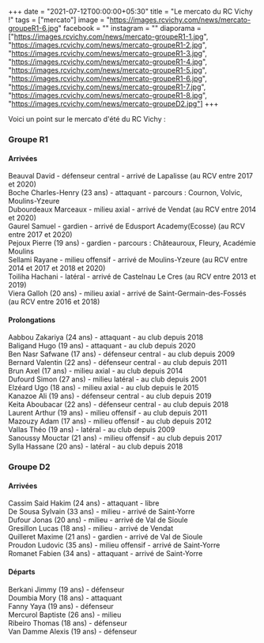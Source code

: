 +++
date = "2021-07-12T00:00:00+05:30"
title = "Le mercato du RC Vichy !"
tags = ["mercato"]
image = "https://images.rcvichy.com/news/mercato-groupeR1-6.jpg"
facebook = ""
instagram = ""
diaporama = ["https://images.rcvichy.com/news/mercato-groupeR1-1.jpg", "https://images.rcvichy.com/news/mercato-groupeR1-2.jpg", "https://images.rcvichy.com/news/mercato-groupeR1-3.jpg", "https://images.rcvichy.com/news/mercato-groupeR1-4.jpg", "https://images.rcvichy.com/news/mercato-groupeR1-5.jpg", "https://images.rcvichy.com/news/mercato-groupeR1-6.jpg", "https://images.rcvichy.com/news/mercato-groupeR1-7.jpg", "https://images.rcvichy.com/news/mercato-groupeR1-8.jpg", "https://images.rcvichy.com/news/mercato-groupeD2.jpg"]
+++

Voici un point sur le mercato d'été du RC Vichy :

### Groupe R1

#### Arrivées

Beauval David - défenseur central - arrivé de Lapalisse (au RCV entre 2017 et 2020)  
Boche Charles-Henry (23 ans) - attaquant - parcours : Cournon, Volvic, Moulins-Yzeure  
Dubourdeaux Marceaux - milieu axial - arrivé de Vendat (au RCV entre 2014 et 2020)  
Gaurel Samuel - gardien - arrivé de Edusport Academy(Ecosse) (au RCV entre 2017 et 2020)  
Pejoux Pierre (19 ans) - gardien - parcours : Châteauroux, Fleury, Académie Moulins  
Sellami Rayane - milieu offensif - arrivé de Moulins-Yzeure (au RCV entre 2014 et 2017 et 2018 et 2020)  
Toiliha Hachani - latéral - arrivé de Castelnau Le Cres (au RCV entre 2013 et 2019)  
Viera Galloh (20 ans) - milieu axial - arrivé de Saint-Germain-des-Fossés (au RCV entre 2016 et 2018)

#### Prolongations

Aabbou Zakariya (24 ans) - attaquant - au club depuis 2018  
Baligand Hugo (19 ans) - attaquant - au club depuis 2020  
Ben Nasr Safwane (17 ans) - défenseur central - au club depuis 2009  
Bernard Valentin (22 ans) - défenseur central - au club depuis 2011  
Brun Axel (17 ans) - milieu axial - au club depuis 2014  
Dufourd Simon (27 ans) - milieu latéral - au club depuis 2001  
Elzéard Ugo (18 ans) -  milieu axial - au club depuis le 2015  
Kanazoe Ali (19 ans) - défenseur central - au club depuis 2019  
Keita Aboubacar (22 ans) - défenseur central - au club depuis 2018  
Laurent Arthur (19 ans) - milieu offensif - au club depuis 2011  
Mazouzy Adam (17 ans) - milieu offensif - au club depuis 2012  
Vallas Théo (19 ans) - latéral - au club depuis 2009  
Sanoussy Mouctar (21 ans) - milieu offensif - au club depuis 2017  
Sylla Hassane (20 ans) - latéral - au club depuis 2018  

### Groupe D2

#### Arrivées

Cassim Said Hakim (24 ans) - attaquant - libre  
De Sousa Sylvain (33 ans) - milieu - arrivé de Saint-Yorre  
Dufour Jonas (20 ans) - milieu - arrivé de Val de Sioule  
Gresillon Lucas (18 ans) - milieu - arrivé de Vendat  
Quilleret Maxime (21 ans) - gardien - arrivé de Val de Sioule  
Proudon Ludovic (35 ans) - milieu offensif - arrivé de Saint-Yorre  
Romanet Fabien (34 ans) - attaquant - arrivé de Saint-Yorre  

#### Départs

Berkani Jimmy (19 ans) - défenseur  
Doumbia Mory (18 ans) - attaquant  
Fanny Yaya (19 ans) - défenseur  
Mercurol Baptiste (26 ans) - milieu  
Ribeiro Thomas (18 ans) - défenseur  
Van Damme Alexis (19 ans) - défenseur  
